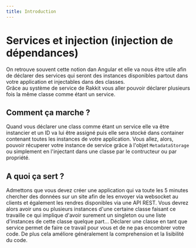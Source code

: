 ```yaml
---
title: Introduction
---
```


# Services et injection (injection de dépendances)
On retrouve souvent cette notion dan Angular et elle va nous être utile afin de déclarer des services qui seront des instances disponibles partout dans votre application et injectables dans des classes.  
Grâce au système de service de Rakkit vous aller pouvoir déclarer plusieurs fois la même classe comme étant un service.

## Comment ça marche ?
Quand vous déclarer une class comme étant un service elle va être instancier et un ID va lui être assigné puis elle sera stocké dans container contenant toutes les instances de votre application. Vous allez, alors, pouvoir récuperer votre instance de service grâce à l'objet `MetadataStorage` ou simplement en l'injectant dans une classe par le contructeur ou par propriété.

## A quoi ça sert ?
Admettons que vous devez créer une application qui va toute les 5 minutes chercher des données sur un site afin de les envoyer via websocket au clients et également les rendres disponibles via une API REST. Vous devrez alors avoir uns ou plusieurs instances d'une certaine classe faisant ce travaille ce qui implique d'avoir surement un singleton ou une liste d'instances de cette classe quelque part... Déclarer une classe en tant que service permet de faire ce travail pour vous et de ne pas encombrer votre code. De plus cela améliore généralement la comprehension et la lisibilité du code.
